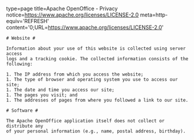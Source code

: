 type=page
title=Apache OpenOffice - Privacy
notice=https://www.apache.org/licenses/LICENSE-2.0
meta=http-equiv='REFRESH' content='0;URL=https://www.apache.org/licenses/LICENSE-2.0'

~~~~~~
# Website #

Information about your use of this website is collected using server access
logs and a tracking cookie. The collected information consists of the
following:

1. The IP address from which you access the website;
1. The type of browser and operating system you use to access our site;
1. The date and time you access our site;
1. The pages you visit; and
1. The addresses of pages from where you followed a link to our site.

# Software #

The Apache OpenOffice application itself does not collect or distribute any
of your personal information (e.g., name, postal address, birthday).
